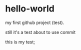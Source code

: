 # hello-world
my first github project (test).

still it's a test about to use commit

this is my test;
